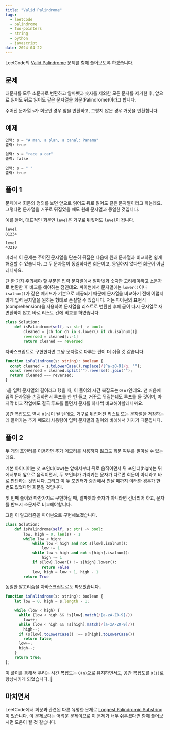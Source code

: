 ```yaml
---
title: "Valid Palindrome"
tags:
  - leetcode
  - palindrome
  - two-pointers
  - string
  - python
  - javascript
date: 2024-04-22
---
```


LeetCode의 [Valid Palindrome](https://leetcode.com/problems/valid-palindrome/) 문제를 함께 풀어보도록 하겠습니다.

## 문제

대문자를 모두 소문자로 변환하고 알파벳과 숫자를 제외한 모든 문자를 제거한 후, 앞으로 읽어도 뒤로 읽어도 같은 문자열을 회문(Palindrome)이라고 합니다.

주어진 문자열 `s`가 회문인 경우 참을 반환하고, 그렇지 않은 경우 거짓을 반환합니다.

## 예제

```py
입력: s = "A man, a plan, a canal: Panama"
출력: true
```

```py
입력: s = "race a car"
출력: false
```

```py
입력: s = " "
출력: true
```

## 풀이 1

문제에서 회문의 정의를 보면 앞으로 읽어도 뒤로 읽어도 같은 문자열이라고 하는데요.
그렇다면 문자열을 거꾸로 뒤집었을 때도 원래 문자열과 동일한 것입니다.

예를 들어, 대표적인 회문인 `level`은 거꾸로 뒤짚어도 `level`이 됩니다.

```
level
01234
```

```
level
43210
```

따라서 이 문제는 주어진 문자열을 단순히 뒤집은 다음에 원래 문자열과 비교하면 쉽게 해결할 수 있습니다.
그 두 문자열이 동일하다면 회문이고, 동일하지 않다면 회문이 아닐테니까요.

단 한 가지 주의해야 할 부분은 입력 문자열에서 알파벳과 숫자만 고려해야하고 소문자로 변환한 후 비교를 해야하는 점인데요.
파이썬에서 문자열에는 `lower()`이나 `isalnum()`가 같은 메서드가 기본으로 제공되기 때문에 문자열을 비교하기 전에 어렵지 않게 입력 문자열을 원하는 형태로 손질할 수 있습니다.
저는 파이썬의 표현식(comprehension)을 사용하여 문자열을 리스트로 변환한 후에 굳이 다시 문자열로 재변환하지 않고 바로 리스트 간에 비교를 하였습니다.

```py
class Solution:
    def isPalindrome(self, s: str) -> bool:
        cleaned = [ch for ch in s.lower() if ch.isalnum()]
        reversed = cleaned[::-1]
        return cleaned == reversed
```

자바스크립트로 구현한다면 그냥 문자열로 다루는 편이 더 쉬울 것 같습니다.

```ts
function isPalindrome(s: string): boolean {
  const cleaned = s.toLowerCase().replace(/[^a-z0-9]/g, "");
  const reversed = cleaned.split("").reverse().join("");
  return cleaned === reversed;
}
```

`n`을 입력 문자열의 길이라고 했을 때, 이 풀이의 시간 복잡도는 `O(n)`인데요.
맨 처음에 입력 문자열을 손질하면서 루프를 한 번 돌고, 거꾸로 뒤집는데도 루프를 돌 것이며, 마지막 비교 작업에도 결국 루프를 돌면서 문자를 하나씩 비교해야할테니까요.

공간 복잡도도 역시 `O(n)`이 될 텐데요.
거꾸로 뒤집어진 리스트 또는 문자열을 저장하는데 들어가는 추가 메모리 사용량이 입력 문자열의 길이와 비례해서 커지기 때문입니다.

## 풀이 2

두 개의 포인터를 이용하면 추가 메모리를 사용하지 않고도 회문 여부를 알아낼 수 있는데요.

기본 아이디어는 첫 포인터(low)는 앞에서부터 뒤로 움직이면서 뒤 포인터(high)는 뒤에서부터 앞으로 움직이면서, 두 포인터가 가리키는 문자가 다르면 회문이 아니라고 바로 판단하는 것입니다.
그리고 이 두 포인터가 중간에서 만날 때까지 이러한 경우가 한 번도 없었다면 회문일 것입니다.

첫 번째 풀이와 마찬가지로 구현하실 때, 알파벳과 숫자가 아니라면 건너띄어 하고, 문자를 반드시 소문자로 비교해야합니다.

그럼 이 알고리즘을 파이썬으로 구현해보겠습니다.

```py
class Solution:
    def isPalindrome(self, s: str) -> bool:
        low, high = 0, len(s) - 1
        while low < high:
            while low < high and not s[low].isalnum():
                low += 1
            while low < high and not s[high].isalnum():
                high -= 1
            if s[low].lower() != s[high].lower():
                return False
            low, high = low + 1, high - 1
        return True
```

동일한 알고리즘을 자바스크립트로도 짜보았습니다..

```js
function isPalindrome(s: string): boolean {
    let low = 0, high = s.length - 1;

    while (low < high) {
      while (low < high && !s[low].match(/[a-zA-Z0-9]/))
        low++;
      while (low < high && !s[high].match(/[a-zA-Z0-9]/))
        high--;
      if (s[low].toLowerCase() !== s[high].toLowerCase())
        return false;
      low++;
      high--;
    }
    return true;
};
```

이 풀이를 통해서 우리는 시간 복잡도는 `O(n)`으로 유지하면서도, 공간 복잡도를 `O(1)`로 향상시키게 되었습니다. 🤗

## 마치면서

LeetCode에서 회문과 관련된 다른 유명한 문제로 [Longest Palindromic Substring](/problems/longest-palindromic-substring/)이 있습니다.
이 문제보다는 어려운 문제이므로 이 문제가 너무 쉬우셨다면 함께 풀어보시면 도움이 될 것 같습니다.
